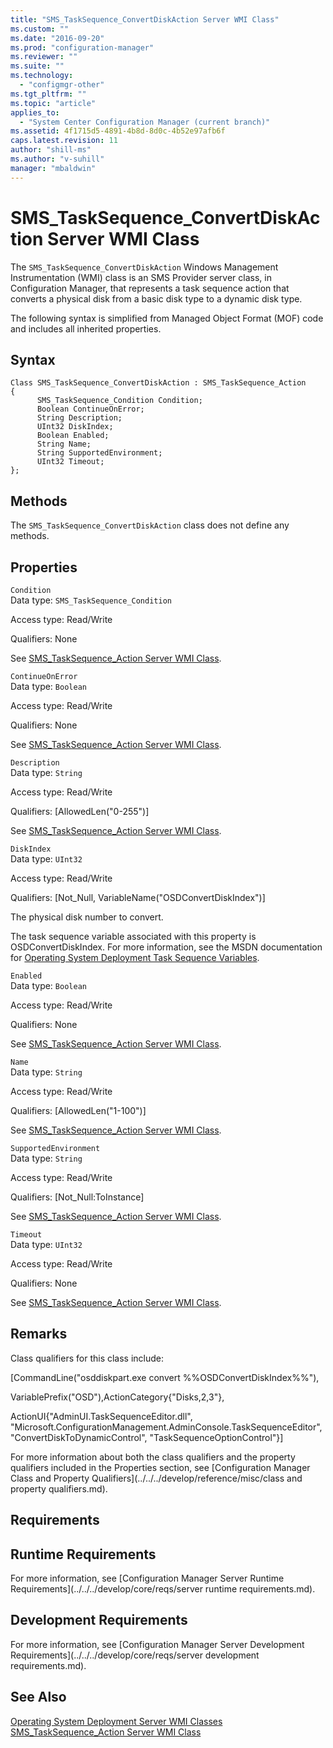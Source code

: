 ```yaml
---
title: "SMS_TaskSequence_ConvertDiskAction Server WMI Class"
ms.custom: ""
ms.date: "2016-09-20"
ms.prod: "configuration-manager"
ms.reviewer: ""
ms.suite: ""
ms.technology: 
  - "configmgr-other"
ms.tgt_pltfrm: ""
ms.topic: "article"
applies_to: 
  - "System Center Configuration Manager (current branch)"
ms.assetid: 4f1715d5-4891-4b8d-8d0c-4b52e97afb6f
caps.latest.revision: 11
author: "shill-ms"
ms.author: "v-suhill"
manager: "mbaldwin"
---
```

# SMS_TaskSequence_ConvertDiskAction Server WMI Class
The `SMS_TaskSequence_ConvertDiskAction` Windows Management Instrumentation (WMI) class is an SMS Provider server class, in Configuration Manager, that represents a task sequence action that converts a physical disk from a basic disk type to a dynamic disk type.  
  
 The following syntax is simplified from Managed Object Format (MOF) code and includes all inherited properties.  
  
## Syntax  
  
```  
Class SMS_TaskSequence_ConvertDiskAction : SMS_TaskSequence_Action  
{  
      SMS_TaskSequence_Condition Condition;  
      Boolean ContinueOnError;  
      String Description;  
      UInt32 DiskIndex;  
      Boolean Enabled;  
      String Name;  
      String SupportedEnvironment;  
      UInt32 Timeout;  
};  
```  
  
## Methods  
 The `SMS_TaskSequence_ConvertDiskAction` class does not define any methods.  
  
## Properties  
 `Condition`  
 Data type: `SMS_TaskSequence_Condition`  
  
 Access type: Read/Write  
  
 Qualifiers: None  
  
 See [SMS_TaskSequence_Action Server WMI Class](../../../develop/reference/osd/sms_tasksequence_action-server-wmi-class.md).  
  
 `ContinueOnError`  
 Data type: `Boolean`  
  
 Access type: Read/Write  
  
 Qualifiers: None  
  
 See [SMS_TaskSequence_Action Server WMI Class](../../../develop/reference/osd/sms_tasksequence_action-server-wmi-class.md).  
  
 `Description`  
 Data type: `String`  
  
 Access type: Read/Write  
  
 Qualifiers: [AllowedLen("0-255")]  
  
 See [SMS_TaskSequence_Action Server WMI Class](../../../develop/reference/osd/sms_tasksequence_action-server-wmi-class.md).  
  
 `DiskIndex`  
 Data type: `UInt32`  
  
 Access type: Read/Write  
  
 Qualifiers: [Not_Null, VariableName("OSDConvertDiskIndex")]  
  
 The physical disk number to convert.  
  
 The task sequence variable associated with this property is OSDConvertDiskIndex. For more information, see the MSDN documentation for [Operating System Deployment Task Sequence Variables](http://go.microsoft.com/fwlink/?LinkId=100711).  
  
 `Enabled`  
 Data type: `Boolean`  
  
 Access type: Read/Write  
  
 Qualifiers: None  
  
 See [SMS_TaskSequence_Action Server WMI Class](../../../develop/reference/osd/sms_tasksequence_action-server-wmi-class.md).  
  
 `Name`  
 Data type: `String`  
  
 Access type: Read/Write  
  
 Qualifiers: [AllowedLen("1-100")]  
  
 See [SMS_TaskSequence_Action Server WMI Class](../../../develop/reference/osd/sms_tasksequence_action-server-wmi-class.md).  
  
 `SupportedEnvironment`  
 Data type: `String`  
  
 Access type: Read/Write  
  
 Qualifiers: [Not_Null:ToInstance]  
  
 See [SMS_TaskSequence_Action Server WMI Class](../../../develop/reference/osd/sms_tasksequence_action-server-wmi-class.md).  
  
 `Timeout`  
 Data type: `UInt32`  
  
 Access type: Read/Write  
  
 Qualifiers: None  
  
 See [SMS_TaskSequence_Action Server WMI Class](../../../develop/reference/osd/sms_tasksequence_action-server-wmi-class.md).  
  
## Remarks  
 Class qualifiers for this class include:  
  
 [CommandLine("osddiskpart.exe convert %%OSDConvertDiskIndex%%"),  
  
 VariablePrefix("OSD"),ActionCategory{"Disks,2,3"},  
  
 ActionUI{"AdminUI.TaskSequenceEditor.dll", "Microsoft.ConfigurationManagement.AdminConsole.TaskSequenceEditor", "ConvertDiskToDynamicControl", "TaskSequenceOptionControl"}]  
  
 For more information about both the class qualifiers and the property qualifiers included in the Properties section, see [Configuration Manager Class and Property Qualifiers](../../../develop/reference/misc/class and property qualifiers.md).  
  
## Requirements  
  
## Runtime Requirements  
 For more information, see [Configuration Manager Server Runtime Requirements](../../../develop/core/reqs/server runtime requirements.md).  
  
## Development Requirements  
 For more information, see [Configuration Manager Server Development Requirements](../../../develop/core/reqs/server development requirements.md).  
  
## See Also  
 [Operating System Deployment Server WMI Classes](../../../develop/reference/osd/operating-system-deployment-server-wmi-classes.md)   
 [SMS_TaskSequence_Action Server WMI Class](../../../develop/reference/osd/sms_tasksequence_action-server-wmi-class.md)